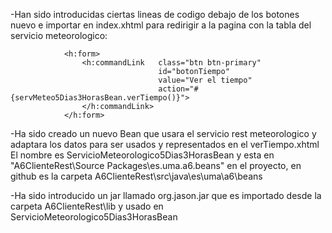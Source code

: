 -Han sido introducidas ciertas lineas de codigo debajo de los botones nuevo e importar en index.xhtml para redirigir a la pagina con la tabla del servicio meteorologico:

                <h:form>
                    <h:commandLink   class="btn btn-primary"
                                     id="botonTiempo"
                                     value="Ver el tiempo"
                                     action="#{servMeteo5Dias3HorasBean.verTiempo()}">
                    </h:commandLink>
                </h:form>
                
-Ha sido creado un nuevo Bean que usara el servicio rest meteorologico y adaptara los datos 
para ser usados y representados en el verTiempo.xhtml
El nombre es ServicioMeteorologico5Dias3HorasBean y esta en "A6ClienteRest\Source Packages\es.uma.a6.beans" en el proyecto, 
en github es la carpeta A6ClienteRest\src\java\es\uma\a6\beans

-Ha sido introducido un jar llamado org.jason.jar que es importado desde la carpeta A6ClienteRest\lib y usado en ServicioMeteorologico5Dias3HorasBean
